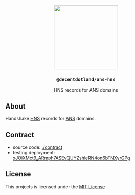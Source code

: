 <p align="center">
  <a href="https://decent.land">
    <img src="https://raw.githubusercontent.com/decentldotland/ark-protocol/main/img/new-logo.png" height="200">
  </a>
  <h3 align="center"><code>@decentdotland/ans-hns</code></h3>
  <p align="center">HNS records for ANS domains</p>
</p>

## About
Handshake [HNS](https://handshake.org/) records for [ANS](https://ans.gg) domains.

## Contract
- source code: [./contract](./contract)
- testing deployment: [xJOiXMct9_ARmph7ASEvQUYZshleRN4on6bTNXyrGPg](https://api.exm.dev/read/xJOiXMct9_ARmph7ASEvQUYZshleRN4on6bTNXyrGPg)

## License
This projects is licensed under the [MIT License](./LICENSE)
